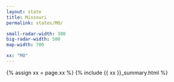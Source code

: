 ```yaml
---
layout: state
title: Missouri
permalink: states/MO/

small-radar-width: 300
big-radar-width: 500
map-width: 700

xx: "MO"
---
```


{% assign xx = page.xx %}
{% include {{ xx }}_summary.html %}